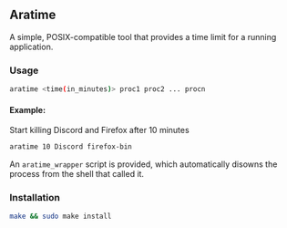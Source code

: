 ## Aratime 

A simple, POSIX-compatible tool that provides a time limit for a running application.

### Usage 

```bash
aratime <time(in_minutes)> proc1 proc2 ... procn
```

#### Example:
Start killing Discord and Firefox after 10 minutes

```bash 
aratime 10 Discord firefox-bin
```

An ``aratime_wrapper`` script is provided, which automatically disowns the process from the shell that called it. 

### Installation 

```bash 
make && sudo make install
```


